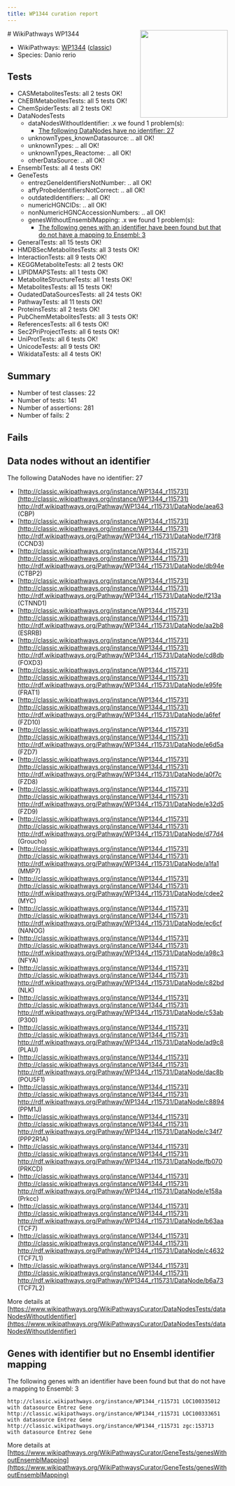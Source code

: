 ```yaml
---
title: WP1344 curation report
---
```


<img style="float: right; width: 200px" src="https://upload.wikimedia.org/wikipedia/commons/thumb/8/83/Wplogo_with_text_500.png/640px-Wplogo_with_text_500.png" />
# WikiPathways WP1344

* WikiPathways: [WP1344](https://wikipathways.org/pathways/WP1344) ([classic](https://classic.wikipathways.org/instance/WP1344))
* Species: Danio rerio
## Tests
* CASMetabolitesTests: all 2 tests OK!
* ChEBIMetabolitesTests: all 5 tests OK!
* ChemSpiderTests: all 2 tests OK!
* DataNodesTests
    * dataNodesWithoutIdentifier: .x we found 1 problem(s):
        * [The following DataNodes have no identifier: 27](#8792c4b6)
    * unknownTypes_knownDatasource: .. all OK!
    * unknownTypes: .. all OK!
    * unknownTypes_Reactome: .. all OK!
    * otherDataSource: .. all OK!
* EnsemblTests: all 4 tests OK!
* GeneTests
    * entrezGeneIdentifiersNotNumber: .. all OK!
    * affyProbeIdentifiersNotCorrect: .. all OK!
    * outdatedIdentifiers: .. all OK!
    * numericHGNCIDs: .. all OK!
    * nonNumericHGNCAccessionNumbers: .. all OK!
    * genesWithoutEnsemblMapping: .x we found 1 problem(s):
        * [The following genes with an identifier have been found but that do not have a mapping to Ensembl: 3](#40286d85)
* GeneralTests: all 15 tests OK!
* HMDBSecMetabolitesTests: all 3 tests OK!
* InteractionTests: all 9 tests OK!
* KEGGMetaboliteTests: all 2 tests OK!
* LIPIDMAPSTests: all 1 tests OK!
* MetaboliteStructureTests: all 1 tests OK!
* MetabolitesTests: all 15 tests OK!
* OudatedDataSourcesTests: all 24 tests OK!
* PathwayTests: all 11 tests OK!
* ProteinsTests: all 2 tests OK!
* PubChemMetabolitesTests: all 3 tests OK!
* ReferencesTests: all 6 tests OK!
* Sec2PriProjectTests: all 6 tests OK!
* UniProtTests: all 6 tests OK!
* UnicodeTests: all 9 tests OK!
* WikidataTests: all 4 tests OK!


## Summary

* Number of test classes: 22
* Number of tests: 141
* Number of assertions: 281
* Number of fails: 2

## Fails

<a name="8792c4b6" />

## Data nodes without an identifier

The following DataNodes have no identifier: 27

* [http://classic.wikipathways.org/instance/WP1344_r115731](http://classic.wikipathways.org/instance/WP1344_r115731) http://rdf.wikipathways.org/Pathway/WP1344_r115731/DataNode/aea63 (CBP)
* [http://classic.wikipathways.org/instance/WP1344_r115731](http://classic.wikipathways.org/instance/WP1344_r115731) http://rdf.wikipathways.org/Pathway/WP1344_r115731/DataNode/f73f8 (CCND3)
* [http://classic.wikipathways.org/instance/WP1344_r115731](http://classic.wikipathways.org/instance/WP1344_r115731) http://rdf.wikipathways.org/Pathway/WP1344_r115731/DataNode/db94e (CTBP2)
* [http://classic.wikipathways.org/instance/WP1344_r115731](http://classic.wikipathways.org/instance/WP1344_r115731) http://rdf.wikipathways.org/Pathway/WP1344_r115731/DataNode/f213a (CTNND1)
* [http://classic.wikipathways.org/instance/WP1344_r115731](http://classic.wikipathways.org/instance/WP1344_r115731) http://rdf.wikipathways.org/Pathway/WP1344_r115731/DataNode/aa2b8 (ESRRB)
* [http://classic.wikipathways.org/instance/WP1344_r115731](http://classic.wikipathways.org/instance/WP1344_r115731) http://rdf.wikipathways.org/Pathway/WP1344_r115731/DataNode/cd8db (FOXD3)
* [http://classic.wikipathways.org/instance/WP1344_r115731](http://classic.wikipathways.org/instance/WP1344_r115731) http://rdf.wikipathways.org/Pathway/WP1344_r115731/DataNode/e95fe (FRAT1)
* [http://classic.wikipathways.org/instance/WP1344_r115731](http://classic.wikipathways.org/instance/WP1344_r115731) http://rdf.wikipathways.org/Pathway/WP1344_r115731/DataNode/a6fef (FZD10)
* [http://classic.wikipathways.org/instance/WP1344_r115731](http://classic.wikipathways.org/instance/WP1344_r115731) http://rdf.wikipathways.org/Pathway/WP1344_r115731/DataNode/e6d5a (FZD7)
* [http://classic.wikipathways.org/instance/WP1344_r115731](http://classic.wikipathways.org/instance/WP1344_r115731) http://rdf.wikipathways.org/Pathway/WP1344_r115731/DataNode/a0f7c (FZD8)
* [http://classic.wikipathways.org/instance/WP1344_r115731](http://classic.wikipathways.org/instance/WP1344_r115731) http://rdf.wikipathways.org/Pathway/WP1344_r115731/DataNode/e32d5 (FZD9)
* [http://classic.wikipathways.org/instance/WP1344_r115731](http://classic.wikipathways.org/instance/WP1344_r115731) http://rdf.wikipathways.org/Pathway/WP1344_r115731/DataNode/d77d4 (Groucho)
* [http://classic.wikipathways.org/instance/WP1344_r115731](http://classic.wikipathways.org/instance/WP1344_r115731) http://rdf.wikipathways.org/Pathway/WP1344_r115731/DataNode/a1fa1 (MMP7)
* [http://classic.wikipathways.org/instance/WP1344_r115731](http://classic.wikipathways.org/instance/WP1344_r115731) http://rdf.wikipathways.org/Pathway/WP1344_r115731/DataNode/cdee2 (MYC)
* [http://classic.wikipathways.org/instance/WP1344_r115731](http://classic.wikipathways.org/instance/WP1344_r115731) http://rdf.wikipathways.org/Pathway/WP1344_r115731/DataNode/ec6cf (NANOG)
* [http://classic.wikipathways.org/instance/WP1344_r115731](http://classic.wikipathways.org/instance/WP1344_r115731) http://rdf.wikipathways.org/Pathway/WP1344_r115731/DataNode/a98c3 (NFYA)
* [http://classic.wikipathways.org/instance/WP1344_r115731](http://classic.wikipathways.org/instance/WP1344_r115731) http://rdf.wikipathways.org/Pathway/WP1344_r115731/DataNode/c82bd (NLK)
* [http://classic.wikipathways.org/instance/WP1344_r115731](http://classic.wikipathways.org/instance/WP1344_r115731) http://rdf.wikipathways.org/Pathway/WP1344_r115731/DataNode/c53ab (P300)
* [http://classic.wikipathways.org/instance/WP1344_r115731](http://classic.wikipathways.org/instance/WP1344_r115731) http://rdf.wikipathways.org/Pathway/WP1344_r115731/DataNode/ad9c8 (PLAU)
* [http://classic.wikipathways.org/instance/WP1344_r115731](http://classic.wikipathways.org/instance/WP1344_r115731) http://rdf.wikipathways.org/Pathway/WP1344_r115731/DataNode/dac8b (POU5F1)
* [http://classic.wikipathways.org/instance/WP1344_r115731](http://classic.wikipathways.org/instance/WP1344_r115731) http://rdf.wikipathways.org/Pathway/WP1344_r115731/DataNode/c8894 (PPM1J)
* [http://classic.wikipathways.org/instance/WP1344_r115731](http://classic.wikipathways.org/instance/WP1344_r115731) http://rdf.wikipathways.org/Pathway/WP1344_r115731/DataNode/c34f7 (PPP2R1A)
* [http://classic.wikipathways.org/instance/WP1344_r115731](http://classic.wikipathways.org/instance/WP1344_r115731) http://rdf.wikipathways.org/Pathway/WP1344_r115731/DataNode/fb070 (PRKCD)
* [http://classic.wikipathways.org/instance/WP1344_r115731](http://classic.wikipathways.org/instance/WP1344_r115731) http://rdf.wikipathways.org/Pathway/WP1344_r115731/DataNode/e158a (Prkcc)
* [http://classic.wikipathways.org/instance/WP1344_r115731](http://classic.wikipathways.org/instance/WP1344_r115731) http://rdf.wikipathways.org/Pathway/WP1344_r115731/DataNode/b63aa (TCF7)
* [http://classic.wikipathways.org/instance/WP1344_r115731](http://classic.wikipathways.org/instance/WP1344_r115731) http://rdf.wikipathways.org/Pathway/WP1344_r115731/DataNode/c4632 (TCF7L1)
* [http://classic.wikipathways.org/instance/WP1344_r115731](http://classic.wikipathways.org/instance/WP1344_r115731) http://rdf.wikipathways.org/Pathway/WP1344_r115731/DataNode/b6a73 (TCF7L2)


More details at [https://www.wikipathways.org/WikiPathwaysCurator/DataNodesTests/dataNodesWithoutIdentifier](https://www.wikipathways.org/WikiPathwaysCurator/DataNodesTests/dataNodesWithoutIdentifier)

<a name="40286d85" />

## Genes with identifier but no Ensembl identifier mapping

The following genes with an identifier have been found but that do not have a mapping to Ensembl: 3
```
http://classic.wikipathways.org/instance/WP1344_r115731 LOC100335012 with datasource Entrez Gene
http://classic.wikipathways.org/instance/WP1344_r115731 LOC100333651 with datasource Entrez Gene
http://classic.wikipathways.org/instance/WP1344_r115731 zgc:153713 with datasource Entrez Gene
```

More details at [https://www.wikipathways.org/WikiPathwaysCurator/GeneTests/genesWithoutEnsemblMapping](https://www.wikipathways.org/WikiPathwaysCurator/GeneTests/genesWithoutEnsemblMapping)

